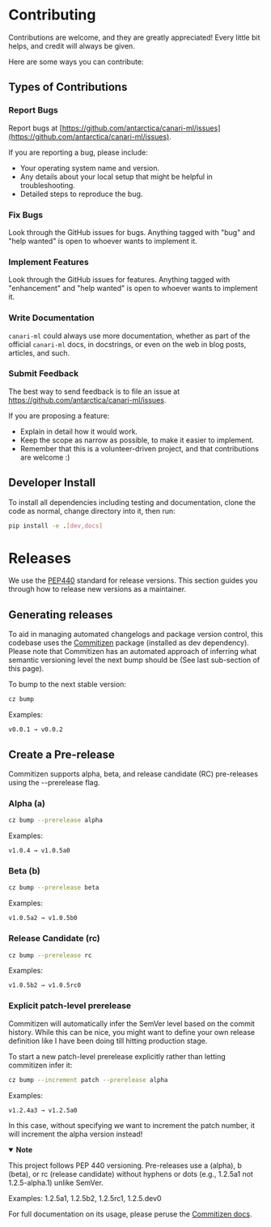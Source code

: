 <!--contributing-start-->

# Contributing

Contributions are welcome, and they are greatly appreciated! Every little bit
helps, and credit will always be given.

Here are some ways you can contribute:

## Types of Contributions

### Report Bugs

Report bugs at [https://github.com/antarctica/canari-ml/issues](https://github.com/antarctica/canari-ml/issues).

If you are reporting a bug, please include:

* Your operating system name and version.
* Any details about your local setup that might be helpful in troubleshooting.
* Detailed steps to reproduce the bug.

### Fix Bugs

Look through the GitHub issues for bugs. Anything tagged with "bug" and "help
wanted" is open to whoever wants to implement it.

### Implement Features

Look through the GitHub issues for features. Anything tagged with "enhancement"
and "help wanted" is open to whoever wants to implement it.

### Write Documentation

`canari-ml` could always use more documentation, whether as part of the
official `canari-ml` docs, in docstrings, or even on the web in blog posts,
articles, and such.

### Submit Feedback

The best way to send feedback is to file an issue at https://github.com/antarctica/canari-ml/issues.

If you are proposing a feature:

* Explain in detail how it would work.
* Keep the scope as narrow as possible, to make it easier to implement.
* Remember that this is a volunteer-driven project, and that contributions
  are welcome :)

## Developer Install

To install all dependencies including testing and documentation, clone the code as normal,
change directory into it, then run:

``` bash
pip install -e .[dev,docs]
```

<!--contributing-end-->

<!--releases-start-->

# Releases

We use the [PEP440](https://peps.python.org/pep-0440/) standard for release versions. This section guides you through how to release new versions as a maintainer.

## Generating releases

To aid in managing automated changelogs and package version control, this codebase uses the [Commitizen](https://commitizen-tools.github.io/commitizen/) package (installed as dev dependency). Please note that Commitizen has an automated approach of inferring what semantic versioning level the next bump should be (See last sub-section of this page).

To bump to the next stable version:

```bash
cz bump
```

Examples:

```
v0.0.1 → v0.0.2
```

## Create a Pre-release

Commitizen supports alpha, beta, and release candidate (RC) pre-releases using the --prerelease flag.

### Alpha (a)

```bash
cz bump --prerelease alpha
```

Examples:

```
v1.0.4 → v1.0.5a0
```

### Beta (b)

```bash
cz bump --prerelease beta
```

Examples:

```
v1.0.5a2 → v1.0.5b0
```

### Release Candidate (rc)

```bash
cz bump --prerelease rc
```

Examples:

```
v1.0.5b2 → v1.0.5rc0
```

### Explicit patch-level prerelease

Commitizen will automatically infer the SemVer level based on the commit history.
While this can be nice, you might want to define your own release definition like
I have been doing till hitting production stage.

To start a new patch-level prerelease explicitly rather than letting commitizen
infer it:

```bash
cz bump --increment patch --prerelease alpha
```

Examples:

```
v1.2.4a3 → v1.2.5a0
```

In this case, without specifying we want to increment the patch number, it will increment the alpha version instead!

<div class="result">
  <details class="admonition note" open="true">
    <summary class="admonition-title"><strong>Note</strong></summary>
    <p>This project follows PEP 440 versioning. Pre-releases use a (alpha), b (beta), or rc (release candidate)
    without hyphens or dots (e.g., 1.2.5a1 not 1.2.5-alpha.1) unlike SemVer.</p>
    <p>Examples: 1.2.5a1, 1.2.5b2, 1.2.5rc1, 1.2.5.dev0</p>
  </details>
</div>

For full documentation on its usage, please peruse the [Commitizen docs](https://commitizen-tools.github.io/commitizen/commands/bump/).

<!--releases-end-->

